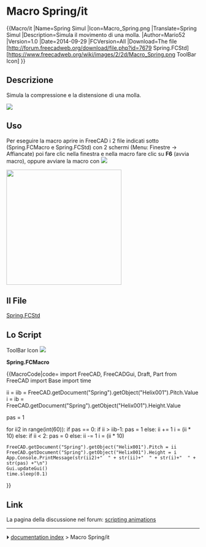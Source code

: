 # Macro Spring/it
{{Macro/it
|Name=Spring Simul
|Icon=Macro_Spring.png
|Translate=Spring Simul
|Description=Simula il movimento di una molla.
|Author=Mario52
|Version=1.0
|Date=2014-09-29
|FCVersion=All
|Download=The file [http://forum.freecadweb.org/download/file.php?id=7679 Spring.FCStd]<br />[https://www.freecadweb.org/wiki/images/2/2d/Macro_Spring.png ToolBar Icon]
}}

## Descrizione

Simula la compressione e la distensione di una molla.

![](images/Spring_00.gif )

## Uso

Per eseguire la macro aprire in FreeCAD i 2 file indicati sotto (Spring.FCMacro e Spring.FCStd) con 2 schermi (Menu: Finestre → Affiancate) poi fare clic nella finestra e nella macro fare clic su **F6** (avvia macro), oppure avviare la macro con ![](images/Std_DlgMacroExecuteDirect.svg )

<img alt="" src=images/Spring_02.png  style="width:300px;">

## Il File 

[Spring.FCStd](http://forum.freecadweb.org/download/file.php?id=7679)

## Lo Script 

ToolBar Icon ![](images/Macro_Spring.png )

**Spring.FCMacro**


{{MacroCode|code=
import FreeCAD, FreeCADGui, Draft, Part
from FreeCAD import Base
import time

ii = iib = FreeCAD.getDocument("Spring").getObject("Helix001").Pitch.Value
i = ib = FreeCAD.getDocument("Spring").getObject("Helix001").Height.Value

pas = 1

for ii2 in range(int(60)):
    if pas == 0:
        if ii > iib-1:
            pas = 1
        else:
            ii += 1
            i = (ii * 10)
    else:
        if ii < 2:
            pas = 0
        else:
            ii -= 1
            i = (ii * 10)
   
    FreeCAD.getDocument("Spring").getObject("Helix001").Pitch = ii
    FreeCAD.getDocument("Spring").getObject("Helix001").Height = i
    App.Console.PrintMessage(str(ii2)+"  " + str(ii)+"  " + str(i)+"  " + str(pas) +"\n")
    Gui.updateGui()
    time.sleep(0.1)
    
}}

## Link

La pagina della discussione nel forum: [scripting animations](http://forum.freecadweb.org/viewtopic.php?f=22&t=7449#p62193)



---
⏵ [documentation index](../README.md) > Macro Spring/it
